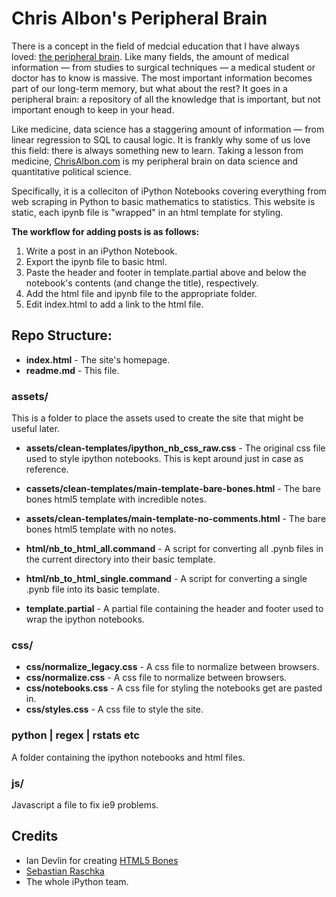 # Chris Albon's Peripheral Brain

There is a concept in the field of medcial education that I have always loved: [the peripheral brain](http://en.wiktionary.org/wiki/peripheral_brain). Like many fields, the amount of medical information — from studies to surgical techniques — a medical student or doctor has to know is massive. The most important information becomes part of our long-term memory, but what about the rest? It goes in a peripheral brain: a repository of all the knowledge that is important, but not important enough to keep in your head.

Like medicine, data science has a staggering amount of information — from linear regression to SQL to causal logic. It is frankly why some of us love this field: there is always something new to learn. Taking a lesson from medicine, [ChrisAlbon.com](http://chrisalbon.com) is my peripheral brain on data science and quantitative political science.

Specifically, it is a colleciton of iPython Notebooks covering everything from web scraping in Python to basic mathematics to statistics. This website is static, each ipynb file is "wrapped" in an html template for styling.

**The workflow for adding posts is as follows:**

1. Write a post in an iPython Notebook.
2. Export the ipynb file to basic html.
3. Paste the header and footer in template.partial above and below the notebook's contents (and change the title), respectively.
4. Add the html file and ipynb file to the appropriate folder.
5. Edit index.html to add a link to the html file.

## Repo Structure:

- **index.html** - The site's homepage.
- **readme.md** - This file.

### assets/

This is a folder to place the assets used to create the site that might be useful later.

- **assets/clean-templates/ipython_nb_css_raw.css** - The original css file used to style ipython notebooks. This is kept around just in case as reference.
- **cassets/clean-templates/main-template-bare-bones.html** - The bare bones html5 template with incredible notes.
- **assets/clean-templates/main-template-no-comments.html** - The bare bones html5 template with no notes.

- **html/nb_to_html_all.command** - A script for converting all .pynb files in the current directory into their basic template.
- **html/nb_to_html_single.command** - A script for converting a single .pynb file into its basic template.

- **template.partial** - A partial file containing the header and footer used to wrap the ipython notebooks.


### css/

- **css/normalize_legacy.css** - A css file to normalize between browsers.
- **css/normalize.css** - A css file to normalize between browsers.
- **css/notebooks.css** - A css file for styling the notebooks get are pasted in.
- **css/styles.css** - A css file to style the site.

### python | regex | rstats etc

A folder containing the ipython notebooks and html files.

### js/

Javascript a file to fix ie9 problems.

## Credits

- Ian Devlin for creating [HTML5 Bones](http://www.html5bones.com/)
- [Sebastian Raschka](http://sebastianraschka.com/)
- The whole iPython team.
